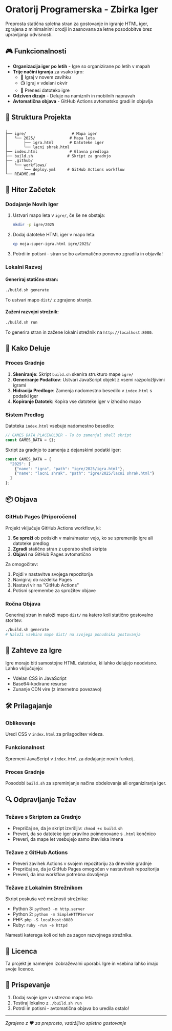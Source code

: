 # Oratorij Programerska - Zbirka Iger

Preprosta statična spletna stran za gostovanje in igranje HTML iger, zgrajena z minimalnimi orodji in zasnovana za letne posodobitve brez upravljanja odvisnosti.

## 🎮 Funkcionalnosti

- **Organizacija iger po letih** - Igre so organizirane po letih v mapah
- **Trije načini igranja** za vsako igro:
  - 🚀 Igraj v novem zavihku
  - 📺 Igraj v vdelani okvir
  - 💾 Prenesi datoteko igre
- **Odziven dizajn** - Deluje na namiznih in mobilnih napravah
- **Avtomatična objava** - GitHub Actions avtomatsko gradi in objavlja

## 📁 Struktura Projekta

```
.
├── igre/                    # Mapa iger
│   └── 2025/               # Mapa leta
│       ├── igra.html       # Datoteke iger
│       └── lacni shrak.html
├── index.html              # Glavna predloga
├── build.sh               # Skript za gradnjo
├── .github/
│   └── workflows/
│       └── deploy.yml     # GitHub Actions workflow
└── README.md
```

## 🚀 Hiter Začetek

### Dodajanje Novih Iger

1. Ustvari mapo leta v `igre/`, če še ne obstaja:
   ```bash
   mkdir -p igre/2025
   ```

2. Dodaj datoteke HTML iger v mapo leta:
   ```bash
   cp moja-super-igra.html igre/2025/
   ```

3. Potrdi in potisni - stran se bo avtomatično ponovno zgradila in objavila!

### Lokalni Razvoj

#### Generiraj statično stran:
```bash
./build.sh generate
```
To ustvari mapo `dist/` z zgrajeno stranjo.

#### Zaženi razvojni strežnik:
```bash
./build.sh run
```
To generira stran in zažene lokalni strežnik na `http://localhost:8080`.

## 🔧 Kako Deluje

### Proces Gradnje

1. **Skeniranje**: Skript `build.sh` skenira strukturo mape `igre/`
2. **Generiranje Podatkov**: Ustvari JavaScript objekt z vsemi razpoložljivimi igrami
3. **Hidracija Predloge**: Zamenja nadomestno besedilo v `index.html` s podatki iger
4. **Kopiranje Datotek**: Kopira vse datoteke iger v izhodno mapo

### Sistem Predlog

Datoteka `index.html` vsebuje nadomestno besedilo:
```javascript
// GAMES_DATA_PLACEHOLDER - To bo zamenjal shell skript
const GAMES_DATA = {};
```

Skript za gradnjo to zamenja z dejanskimi podatki iger:
```javascript
const GAMES_DATA = {
  "2025": [
    {"name": "igra", "path": "igre/2025/igra.html"},
    {"name": "lacni shrak", "path": "igre/2025/lacni shrak.html"}
  ]
};
```

## 📦 Objava

### GitHub Pages (Priporočeno)

Projekt vključuje GitHub Actions workflow, ki:

1. **Se sproži** ob potiskih v main/master vejo, ko se spremenijo igre ali datoteke predlog
2. **Zgradi** statično stran z uporabo shell skripta
3. **Objavi** na GitHub Pages avtomatično

Za omogočitev:
1. Pojdi v nastavitve svojega repozitorija
2. Navigiraj do razdelka Pages
3. Nastavi vir na "GitHub Actions"
4. Potisni spremembe za sprožitev objave

### Ročna Objava


Generiraj stran in naloži mapo `dist/` na katero koli statično gostovalno storitev:

```bash
./build.sh generate
# Naloži vsebino mape dist/ na svojega ponudnika gostovanja
```

## 🎯 Zahteve za Igre

Igre morajo biti samostojne HTML datoteke, ki lahko delujejo neodvisno. Lahko vključujejo:
- Vdelan CSS in JavaScript
- Base64-kodirane resurse
- Zunanje CDN vire (z internetno povezavo)

## 🛠️ Prilagajanje

### Oblikovanje
Uredi CSS v `index.html` za prilagoditev videza.

### Funkcionalnost
Spremeni JavaScript v `index.html` za dodajanje novih funkcij.

### Proces Gradnje
Posodobi `build.sh` za spreminjanje načina obdelovanja ali organiziranja iger.

## 🔍 Odpravljanje Težav

### Težave s Skriptom za Gradnjo
- Prepričaj se, da je skript izvršljiv: `chmod +x build.sh`
- Preveri, da so datoteke iger pravilno poimenovane s `.html` končnico
- Preveri, da mape let vsebujejo samo številska imena

### Težave z GitHub Actions
- Preveri zavihek Actions v svojem repozitoriju za dnevnike gradnje
- Prepričaj se, da je GitHub Pages omogočen v nastavitvah repozitorija
- Preveri, da ima workflow potrebna dovoljenja

### Težave z Lokalnim Strežnikom
Skript poskuša več možnosti strežnika:
- Python 3: `python3 -m http.server`
- Python 2: `python -m SimpleHTTPServer`
- PHP: `php -S localhost:8080`
- Ruby: `ruby -run -e httpd`

Namesti katerega koli od teh za zagon razvojnega strežnika.

## 📝 Licenca

Ta projekt je namenjen izobraževalni uporabi. Igre in vsebina lahko imajo svoje licence.

## 🤝 Prispevanje

1. Dodaj svoje igre v ustrezno mapo leta
2. Testiraj lokalno z `./build.sh run`
3. Potrdi in potisni - avtomatična objava bo uredila ostalo!

---

*Zgrajeno z ❤️ za preprosto, vzdržljivo spletno gostovanje*
